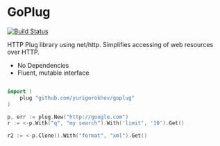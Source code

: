 # GoPlug

[![Build Status](https://travis-ci.org/yurigorokhov/goplug.svg)](https://travis-ci.org/yurigorokhov/goplug)


HTTP Plug library using net/http. Simplifies accessing of web resources over HTTP.

- No Dependencies
- Fluent, mutable interface

```go

import (
	plug "github.com/yurigorokhov/goplug"
)

p, err := plug.New("http://google.com")
r := <-p.With("q", "my search").With('limit', '10').Get()

r2 := <-p.Clone().With("format", "xml").Get()

```
